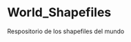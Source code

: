 
<!-- README.md is generated from README.Rmd. Please edit that file -->

# World_Shapefiles

<!-- badges: start -->
<!-- badges: end -->

Respositorio de los shapefiles del mundo
